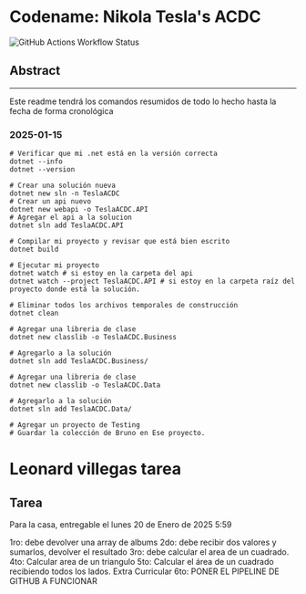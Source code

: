

# Codename: Nikola Tesla's ACDC
![GitHub Actions Workflow Status](https://img.shields.io/github/actions/workflow/status/dracvs/NIKOLA_TESLA_G1_2025_NODO/.github%2Fworkflows%2Fdotnet.yml)


## Abstract

---
Este readme tendrá los comandos resumidos de todo lo hecho hasta la fecha de forma cronológica

### 2025-01-15

```shell
# Verificar que mi .net está en la versión correcta
dotnet --info
dotnet --version

# Crear una solución nueva
dotnet new sln -n TeslaACDC
# Crear un api nuevo
dotnet new webapi -o TeslaACDC.API
# Agregar el api a la solucion
dotnet sln add TeslaACDC.API

# Compilar mi proyecto y revisar que está bien escrito
dotnet build

# Ejecutar mi proyecto
dotnet watch # si estoy en la carpeta del api
dotnet watch --project TeslaACDC.API # si estoy en la carpeta raíz del proyecto donde está la solución.

# Eliminar todos los archivos temporales de construcción
dotnet clean

# Agregar una libreria de clase
dotnet new classlib -o TeslaACDC.Business

# Agregarlo a la solución
dotnet sln add TeslaACDC.Business/

# Agregar una libreria de clase
dotnet new classlib -o TeslaACDC.Data

# Agregarlo a la solución
dotnet sln add TeslaACDC.Data/

# Agregar un proyecto de Testing
# Guardar la colección de Bruno en Ese proyecto.
```

# Leonard villegas tarea
## Tarea
Para la casa, entregable el lunes 20 de Enero de 2025 5:59


1ro: debe devolver una array de albums
2do: debe recibir dos valores y sumarlos, devolver el resultado
3ro: debe calcular el area de un cuadrado.
4to: Calcular area de un triangulo
5to: Calcular el área de un cuadrado recibiendo todos los lados.
Extra Curricular
6to: PONER EL PIPELINE DE GITHUB A FUNCIONAR